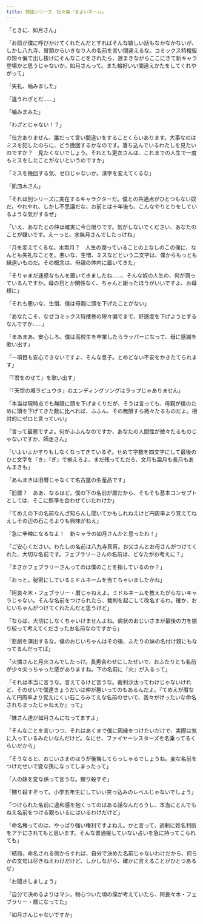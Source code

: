 ```yaml
---
title: 物語シリーズ　短々篇「まよいネーム」
---
```


「ときに、如月さん」

「お前が僕に呼びかけてくれたんだとすればそんな嬉しい話もなかなかないが、しかし八九寺、冒頭からいきなり人の名前を言い間違えるな。コミックス特捜版の短々偏で出し抜けにそんなことをされたら、遅まきながらここにきて新キャラ登場かと思うじゃないか。如月さんって。また格好いい間違えかたをしてくれやがって」

「失礼、嚙みました」

「違うわざとだ……」

「嚙みまみた」

「わざとじゃない！？」

「仕方ありません、誰だって言い間違いをすることくらいあります。大事なのはミスを犯したのちに、どう挽回するかなのです。落ち込んでいるわたしを見たいのですか？　見たくないでしょう。それとも更衣さんは、これまでの人生で一度もミスをしたことがないというのですか」

「ミスを挽回する気、ゼロじゃないか。漢字を変えてくるな」

「飢皿木さん」

「それは別シリーズに実在するキャラクターだ。僕との共通点がひとつもない奴だ。やれやれ、しかし不思議だな、お前とは十年後も、こんなやりとりをしているような気がするぜ」

「いえ、あなたとの仲は確実に今日限りです。気がしないでください、あなたのことが嫌いです。えーっと、水無月さんでしたっけね」

「月を変えてくるな。水無月？　人生の潤っていることの上なしのこの僕に、なんとも失礼なことを。悪いな、生憎、ミスなどという二文字は、僕からもっとも縁遠いものだ。その概念は、母親の体内に置いてきた」

「そりゃまだ迷惑なもんを置いてきましたね……、そんな奴の人生の、何が潤っているんですか。母の日とか関係なく、ちゃんと謝ったほうがいいですよ、お母様に」

「それも悪いな、生憎、僕は母親に頭を下げたことがない」

「あなたこそ、なぜコミックス特捜巻の短々偏でまで、好感度を下げようとするなんですか……」

「まあまあ、安心しろ。僕は高校生を卒業したらラッパーになって、母に感謝を歌い出す」

「一項目も安心できないですよ、そんな息子。とめどない不安をかきたてられます」

「『君をのせて』を歌い出す」

「『天空の城ラピュウタ』のエンディングソングはラップじゃありません」

「本当は現時点でも無限に頭を下げまくりだが、そうは言っても、母親が僕のために頭を下げてきた数に比べれば、ふふん、その無限すら微々たるものだよ。相対的にゼロと言っていい」

「言って最悪ですよ。何がふふんなのですか、あなたの人間性が微々たるものじゃないですか、師走さん」

「いよいよかすりもしなくなってきているぞ。せめて字数を四文字にして最後のひと文字を『き』『ぎ』で揃えろよ。まだ残ってただろ、文月も霜月も長月もあんまきも」

「あんまきは旧暦じゃなくて名古屋の名産品です」

「旧暦？　ああ、なるほど。僕の下の名前が暦だから、そもそも基本コンセプトとしては、そこに照準を合わせていたわけか」

「てめえの下の名前なんざ知らんし聞いてかもしれねえけど円周率より覚えてねえしその辺の石ころよりも興味がねえ」

「急に辛辣になるなよ！　新キャラの如月さんかと思ったわ！」

「ご安心ください。わたしの名前は八九寺真宵。お父さんとお母さんがつけてくれた、大切な名前です。フェブラリーさんの名前は、どなたがお考えに？」

「まさかフェブラリーさんってのは僕のことを指しているのか？」

「おっと。秘密にしているミドルネームを当てちゃいましたかね」

「阿良々木・フェブラリー・暦じゃねえよ。ミドルネームを教えたがらないキャラじゃない。そんな名前をつけられたら、裁判を起こして改名するわ。確か、おじいちゃんがつけてくれたんだと思うけど」

「ならば、大切にしなくちゃいけませんよね。病状のおじいさまが最後の力を振り絞って考えてくださったお名前なのですから」

「悲劇を演出するな。僕のおじいちゃんはその後、ふたりの妹の名付け親にもなってるんだってば」

「火憐さんと月火さんでしたっけ。長男合わせにしたせいで、おふたりとも名前が少々尖っちゃった感がありますね。下の名前に『火』が入るって」

「それは本当に言うな。言えてるけど言うな。裁判沙汰ってわけじゃないけれど、そのせいで僕達きょうだいは仲が悪いってのもあるんだよ。『てめえが暦なんて円周率より覚えにくい石ころみてえな名前のせいで、我々がけったいな命名されちまったじゃねえか』って」

「妹さん達が如月さんになってますよ」

「そんなことを言いつつ、それはあくまで僕に因縁をつけたいだけで、実際は気に入っているみたいなんだけど。なにせ、ファイヤーシスターズを名乗ってるくらいだから」

「そうなると、おじいさまのほうが後悔してらっしゃるでしょうね。変な名前をつけたせいで変な孫になってしまったって」

「人の妹を変な孫って言うな。嬲り殺すぞ」

「嬲り殺すぞって。小学五年生にしていい突っ込みのレベルじゃないでしょう」

「つけられた名前に違和感を抱くってのはある話なんだろうし、本当にとんでもねえ名前をつける親もいるにはいるわけだけど」

「命名権ってのは、やっぱり強い権利ですよねえ。かと言って、過剰に姓名判断をアテにされてもと思います。そんな普通接していない占いを急に持ってこられても」

「結局、命名される側からすれば、自分で決めた名前じゃないわけだから、何らかの文句は尽きねえわけだけど、しかしながら、確かに言えることがひとつあるぜ」

「お聞きしましょう」

「自分で決めるよりはマシ。物心ついた頃の僕が考えていたら、阿良々木・フェブラリー・暦になってた」

「如月さんじゃないですか」
